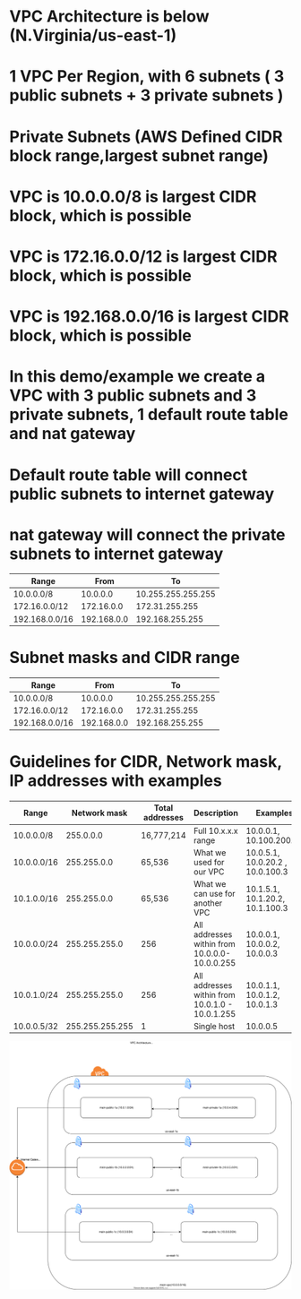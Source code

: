 # VPC Architecture is below (N.Virginia/us-east-1)
# 1 VPC Per Region, with 6 subnets ( 3 public subnets + 3 private subnets )

# Private Subnets (AWS Defined CIDR block range,largest subnet range)

# VPC is 10.0.0.0/8 is largest CIDR block, which is possible
# VPC is 172.16.0.0/12 is largest CIDR block, which is possible
# VPC is 192.168.0.0/16 is largest CIDR block, which is possible

# In this demo/example we create a VPC with 3 public subnets and 3 private subnets, 1 default route table and nat gateway
# Default route table will connect public subnets to internet gateway
# nat gateway will connect the private subnets to internet gateway

| Range          	| From        	| To                 	|
|----------------	|-------------	|--------------------	|
| 10.0.0.0/8     	| 10.0.0.0    	| 10.255.255.255.255 	|
| 172.16.0.0/12  	| 172.16.0.0  	| 172.31.255.255     	|
| 192.168.0.0/16 	| 192.168.0.0 	| 192.168.255.255    	|

# Subnet masks and CIDR range
| Range          	| From        	| To                 	|
|----------------	|-------------	|--------------------	|
| 10.0.0.0/8     	| 10.0.0.0    	| 10.255.255.255.255 	|
| 172.16.0.0/12  	| 172.16.0.0  	| 172.31.255.255     	|
| 192.168.0.0/16 	| 192.168.0.0 	| 192.168.255.255    	|

# Guidelines for CIDR, Network mask, IP addresses with examples

| Range       	| Network mask    	| Total addresses 	| Description                                      	| Examples                         	|
|-------------	|-----------------	|-----------------	|--------------------------------------------------	|----------------------------------	|
| 10.0.0.0/8  	| 255.0.0.0       	| 16,777,214      	| Full 10.x.x.x range                              	| 10.0.0.1, 10.100.200.20          	|
| 10.0.0.0/16 	| 255.255.0.0     	| 65,536          	| What we used for our VPC                         	| 10.0.5.1, 10.0.20.2 , 10.0.100.3 	|
| 10.1.0.0/16 	| 255.255.0.0     	| 65,536          	| What we can use for another VPC                  	|  10.1.5.1, 10.1.20.2, 10.1.100.3 	|
| 10.0.0.0/24 	| 255.255.255.0   	| 256             	| All addresses within from  10.0.0.0-10.0.0.255   	| 10.0.0.1, 10.0.0.2, 10.0.0.3     	|
| 10.0.1.0/24 	| 255.255.255.0   	| 256             	| All addresses within from  10.0.1.0 - 10.0.1.255 	| 10.0.1.1, 10.0.1.2, 10.0.1.3     	|
| 10.0.0.5/32 	| 255.255.255.255 	| 1               	| Single host                                      	| 10.0.0.5                         	|

![alt](./vpc.drawio.svg)
